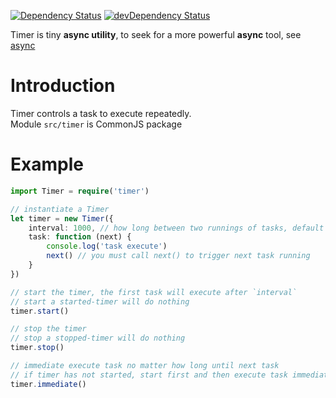 [![Dependency Status](https://david-dm.org/valaxy/timer.svg?style=flat-square)](https://david-dm.org/valaxy/timer)
[![devDependency Status](https://david-dm.org/valaxy/timer/dev-status.svg?style=flat-square)](https://david-dm.org/valaxy/timer#info=devDependencies)

Timer is tiny **async utility**, to seek for a more powerful **async** tool, see [async](https://github.com/caolan/async)

# Introduction
Timer controls a task to execute repeatedly.      
Module `src/timer` is CommonJS package         

# Example

```typescript
import Timer = require('timer')

// instantiate a Timer
let timer = new Timer({
    interval: 1000, // how long between two runnings of tasks, default is 1000ms
    task: function (next) {
        console.log('task execute')
        next() // you must call next() to trigger next task running
    }
})

// start the timer, the first task will execute after `interval`
// start a started-timer will do nothing
timer.start()

// stop the timer
// stop a stopped-timer will do nothing
timer.stop()

// immediate execute task no matter how long until next task
// if timer has not started, start first and then execute task immediately
timer.immediate()
```
